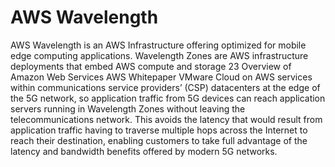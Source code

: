 # AWS Wavelength
AWS Wavelength is an AWS Infrastructure offering optimized for mobile edge computing applications.
Wavelength Zones are AWS infrastructure deployments that embed AWS compute and storage
23
Overview of Amazon Web Services AWS Whitepaper
VMware Cloud on AWS
services within communications service providers’ (CSP) datacenters at the edge of the 5G network, so
application traffic from 5G devices can reach application servers running in Wavelength Zones without
leaving the telecommunications network. This avoids the latency that would result from application
traffic having to traverse multiple hops across the Internet to reach their destination, enabling customers
to take full advantage of the latency and bandwidth benefits offered by modern 5G networks.